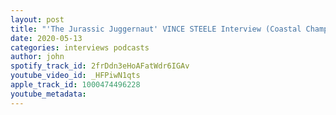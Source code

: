 ```yaml
---
layout: post
title: "'The Jurassic Juggernaut' VINCE STEELE Interview (Coastal Championship Wrestling & A.C.E)"
date: 2020-05-13
categories: interviews podcasts
author: john
spotify_track_id: 2frDdn3eHoAFatWdr6IGAv
youtube_video_id: _HFPiwN1qts
apple_track_id: 1000474496228
youtube_metadata: 
---
```

